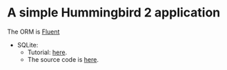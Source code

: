 # A simple Hummingbird 2 application

The ORM is [Fluent](https://github.com/vapor/fluent)
- SQLite:
    - Tutorial: [here](https://medium.com/@kicsipixel/server-side-swift-with-hummingbird-2-8df2bae41462).
    - The source code is [here](https://github.com/kicsipixel/Hummingbird_tutorial/tree/main/SQLite/ParksOfPrague).

